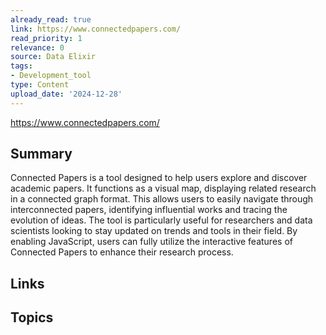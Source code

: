 ```yaml
---
already_read: true
link: https://www.connectedpapers.com/
read_priority: 1
relevance: 0
source: Data Elixir
tags:
- Development_tool
type: Content
upload_date: '2024-12-28'
---
```


https://www.connectedpapers.com/
## Summary

Connected Papers is a tool designed to help users explore and discover academic papers. It functions as a visual map, displaying related research in a connected graph format. This allows users to easily navigate through interconnected papers, identifying influential works and tracing the evolution of ideas. The tool is particularly useful for researchers and data scientists looking to stay updated on trends and tools in their field. By enabling JavaScript, users can fully utilize the interactive features of Connected Papers to enhance their research process.
## Links


## Topics